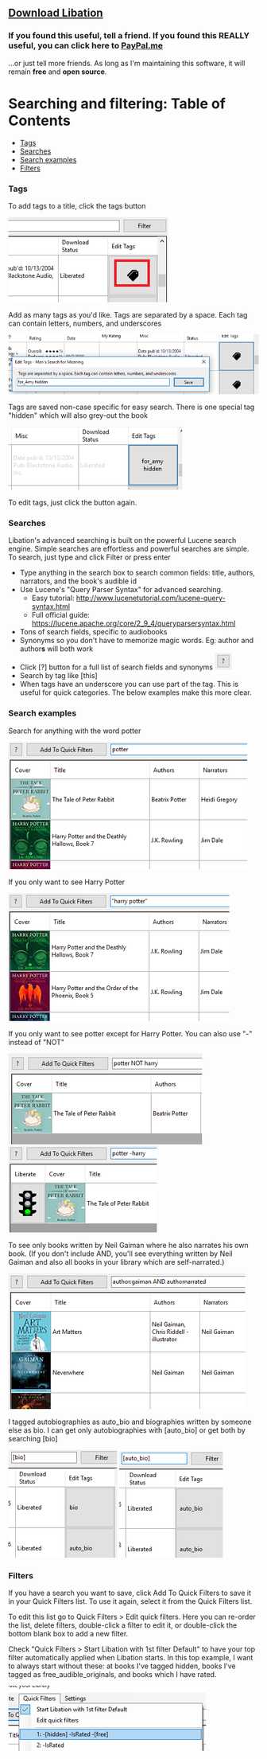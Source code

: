 ## [Download Libation](https://github.com/rmcrackan/Libation/releases/latest)

### If you found this useful, tell a friend. If you found this REALLY useful, you can click here to [PayPal.me](https://paypal.me/MBucari?locale.x=en_us)
...or just tell more friends. As long as I'm maintaining this software, it will remain **free** and **open source**.



# Searching and filtering: Table of Contents

- [Tags](#tags)
- [Searches](#searches)
- [Search examples](#search-examples)
- [Filters](#filters)



### Tags

To add tags to a title, click the tags button

![Tags step 1](images/Tags1.png)

Add as many tags as you'd like. Tags are separated by a space. Each tag can contain letters, numbers, and underscores

![Tags step 2](images/Tags2.png)

Tags are saved non-case specific for easy search. There is one special tag "hidden" which will also grey-out the book

![Tags step 3](images/Tags3.png)

To edit tags, just click the button again.

### Searches

Libation's advanced searching is built on the powerful Lucene search engine. Simple searches are effortless and powerful searches are simple. To search, just type and click Filter or press enter

* Type anything in the search box to search common fields: title, authors, narrators, and the book's audible id
* Use Lucene's "Query Parser Syntax" for advanced searching.
    * Easy tutorial: http://www.lucenetutorial.com/lucene-query-syntax.html
    * Full official guide: https://lucene.apache.org/core/2_9_4/queryparsersyntax.html
* Tons of search fields, specific to audiobooks
* Synonyms so you don't have to memorize magic words. Eg: author and author**s** will both work
* Click [?] button for a full list of search fields and synonyms ![Filter options](images/FilterOptionsButton.png)
* Search by tag like \[this\]
* When tags have an underscore you can use part of the tag. This is useful for quick categories. The below examples make this more clear.

### Search examples

Search for anything with the word potter

![Search example: potter](images/SearchExamplePotter.png)

If you only want to see Harry Potter

![Search example: "harry potter"](images/SearchExampleHarryPotter.png)

If you only want to see potter except for Harry Potter. You can also use "-" instead of "NOT"

![Search example: "potter NOT harry"](images/SearchExamplePotterNotHarry.png)
![Search example: "potter -harry"](images/SearchExamplePotterNotHarry2.png)

To see only books written by Neil Gaiman where he also narrates his own book. (If you don't include AND, you'll see everything written by Neil Gaiman and also all books in your library which are self-narrated.)

![Search example: author:gaiman AND authornarrated](images/SearchExampleGaimanAuthorNarrated.png)

I tagged autobiographies as auto_bio and biographies written by someone else as bio. I can get only autobiographies with \[auto_bio\] or get both by searching \[bio\]

![Search example: \[bio\]](images/SearchExampleBio.png)
![Search example: \[auto_bio\]](images/SearchExampleAutoBio.png)

### Filters

If you have a search you want to save, click Add To Quick Filters to save it in your Quick Filters list. To use it again, select it from the Quick Filters list.

To edit this list go to Quick Filters > Edit quick filters. Here you can re-order the list, delete filters, double-click a filter to edit it, or double-click the bottom blank box to add a new filter.

Check "Quick Filters > Start Libation with 1st filter Default" to have your top filter automatically applied when Libation starts. In this top example, I want to always start without these: at books I've tagged hidden, books I've tagged as free_audible_originals, and books which I have rated.

![default filters](images/FiltersDefault.png)
